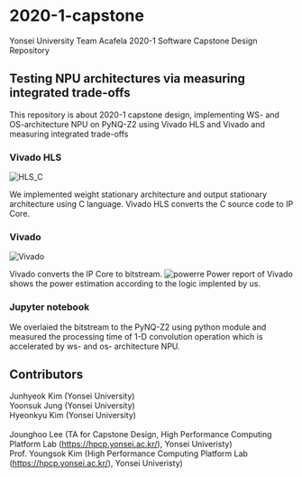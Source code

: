 # 2020-1-capstone
Yonsei University Team Acafela 2020-1 Software Capstone Design Repository

## Testing NPU architectures via measuring integrated trade-offs
This repository is about 2020-1 capstone design, implementing WS- and OS-architecture NPU on PyNQ-Z2 using Vivado HLS and Vivado and measuring integrated trade-offs

### Vivado HLS

![HLS_C](https://user-images.githubusercontent.com/49740083/84996254-f8bc1b00-b187-11ea-876f-6f6d94aa2a82.JPG "weight stationary architecture implemeted by C in Vivado HLS")

We implemented weight stationary architecture and output stationary architecture using C language. Vivado HLS converts the C source code to IP Core.
### Vivado

![Vivado](https://user-images.githubusercontent.com/49740083/85006258-d977ba80-b194-11ea-8b44-4e98a9e7843e.JPG "IP Core of ws architecture and black design in Vivado")

Vivado converts the IP Core to bitstream. 
![powerre](https://user-images.githubusercontent.com/49740083/85008108-763b5780-b197-11ea-8e89-2231cc0a8b54.JPG "power report")
Power report of Vivado shows the power estimation according to the logic implented by us.
### Jupyter notebook
We overlaied the bitstream to the PyNQ-Z2 using python module and measured the processing time of 1-D convolution operation which is accelerated by ws- and os- architecture NPU.
## Contributors
Junhyeok Kim (Yonsei University)<br>
Yoonsuk Jung (Yonsei University)<br>
Hyeonkyu Kim (Yonsei University)<br>
<br>
Jounghoo Lee (TA for Capstone Design, High Performance Computing Platform Lab (https://hpcp.yonsei.ac.kr/), Yonsei Univeristy) <br>
Prof. Youngsok Kim (High Performance Computing Platform Lab (https://hpcp.yonsei.ac.kr/), Yonsei Univeristy) <br>

